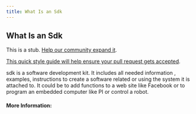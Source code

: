 ```yaml
---
title: What Is an Sdk
---
```

## What Is an Sdk

This is a stub. <a href='https://github.com/freecodecamp/guides/tree/master/src/pages/computer-science/what-is-an-sdk/index.md' target='_blank' rel='nofollow'>Help our community expand it</a>.

<a href='https://github.com/freecodecamp/guides/blob/master/README.md' target='_blank' rel='nofollow'>This quick style guide will help ensure your pull request gets accepted</a>.

<!-- The article goes here, in GitHub-flavored Markdown. Feel free to add YouTube videos, images, and CodePen/JSBin embeds  -->
sdk is a software development kit. It includes all needed information , examples, instructions to create a software related or using the system it is attached to. It could be to add functions to a web site like Facebook or to program an embedded computer like PI or control a robot.

#### More Information:
<!-- Please add any articles you think might be helpful to read before writing the article -->


